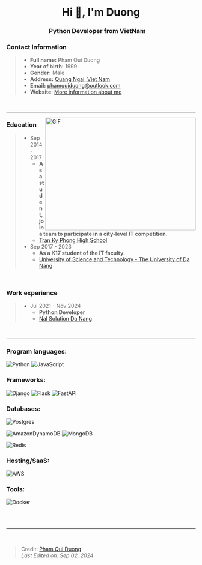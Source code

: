 <h1 align="center">
	Hi 👋, I'm Duong
</h1>

<h3 align="center">
	Python Developer from VietNam
	<img src="https://icons.iconarchive.com/icons/custom-icon-design/all-country-flag/16/Vietnam-Flag-icon.png" width="16" height="16">
<h3>

### Contact Information
> - **Full name:** Pham Qui Duong
> - **Year of birth:** 1999
> - **Gender:** Male
> - **Address:** [Quang Ngai, Viet Nam](https://maps.app.goo.gl/asHjSnJ8Qu7hzeyF9)
> - **Email:** [phamquiduong@outlook.com](mailto:phamquiduong@outlook.com)
> - **Website**: [More information about me](https://phamquiduong.github.io/phamquiduong/)

<br>

---

<img align="right" top="500" height="300" width="400" alt="GIF" src="https://media.giphy.com/media/SWoSkN6DxTszqIKEqv/giphy.gif">

### Education
> - Sep 2014 - 2017
> 	- **As a student, join a team to participate in a city-level IT competition.**
> 	- [Tran Ky Phong High School](http://tkp.edu.vn/)
> - Sep 2017 - 2023
> 	- **As a K17 student of the IT faculty.**
> 	- [University of Science and Technology - The University of Da Nang](https://dut.udn.vn/)

<br>

### Work experience
> - Jul 2021 - Nov 2024
>	- **Python Developer**
>	- [Nal Solution Da Nang](https://nals.vn/)

<br>

---

### Program languages:
![Python](https://img.shields.io/badge/python-3670A0?style=for-the-badge&logo=python&logoColor=ffdd54)
![JavaScript](https://img.shields.io/badge/javascript-%23323330.svg?style=for-the-badge&logo=javascript&logoColor=%23F7DF1E)

### Frameworks:
![Django](https://img.shields.io/badge/django-%23092E20.svg?style=for-the-badge&logo=django&logoColor=white)
![Flask](https://img.shields.io/badge/flask-%23000.svg?style=for-the-badge&logo=flask&logoColor=white)
![FastAPI](https://img.shields.io/badge/FastAPI-005571?style=for-the-badge&logo=fastapi)

### Databases:
![Postgres](https://img.shields.io/badge/postgres-%23316192.svg?style=for-the-badge&logo=postgresql&logoColor=white)

![AmazonDynamoDB](https://img.shields.io/badge/Amazon%20DynamoDB-4053D6?style=for-the-badge&logo=Amazon%20DynamoDB&logoColor=white)
![MongoDB](https://img.shields.io/badge/MongoDB-%234ea94b.svg?style=for-the-badge&logo=mongodb&logoColor=white)

![Redis](https://img.shields.io/badge/redis-%23DD0031.svg?style=for-the-badge&logo=redis&logoColor=white)

### Hosting/SaaS:
![AWS](https://img.shields.io/badge/AWS-%23FF9900.svg?style=for-the-badge&logo=amazon-aws&logoColor=white)

### Tools:
![Docker](https://img.shields.io/badge/docker-%230db7ed.svg?style=for-the-badge&logo=docker&logoColor=white)

<br>
<br>

---

<br>

> Credit: [Pham Qui Duong](https://github.com/phamquiduong) <br>
> *Last Edited on: Sep 02, 2024*
